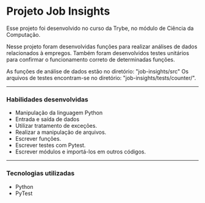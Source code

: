 # Projeto Job Insights
  Esse projeto foi desenvolvido no curso da Trybe, no módulo de Ciência da Computação.

  Nesse projeto foram desenvolvidas funções para realizar análises de dados relacionados à empregos.
  Também foram desenvolvidos testes unitários para confirmar o funcionamento correto de determinadas funções.

  As funções de análise de dados estão no diretório: "job-insights/src"
  Os arquivos de testes encontram-se no diretório: "job-insights/tests/counter/".

---

### Habilidades desenvolvidas
- Manipulação da linguagem Python
- Entrada e saída de dados
- Utilizar tratamento de exceções.
- Realizar a manipulação de arquivos.
- Escrever funções.
- Escrever testes com Pytest.
- Escrever módulos e importá-los em outros códigos.

---

### Tecnologias utilizadas
- Python
- PyTest
